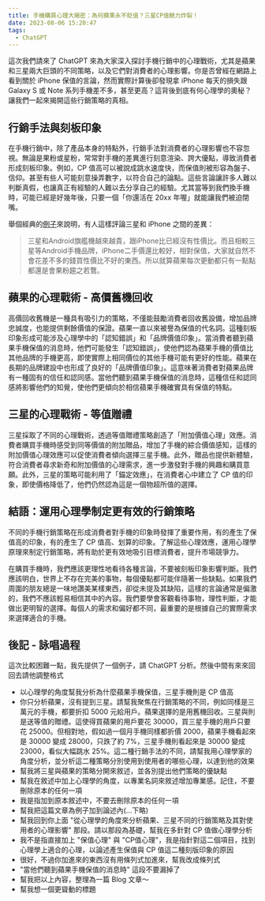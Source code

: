 ```yaml
---
title: 手機購買心理大揭密：為何蘋果永不貶值？三星CP值魅力炸裂！
date: 2023-08-06 15:20:47
tags:
  - ChatGPT
---
```


這次我們請來了 ChatGPT 來為大家深入探討手機行銷中的心理戰術，尤其是蘋果和三星兩大巨頭的不同策略，以及它們對消費者的心理影響。你是否曾經在網路上看到關於 iPhone 保值的言論，然而實際計算後卻發現拿 iPhone 每天的損失跟 Galaxy S 或 Note 系列手機差不多，甚至更高？這背後到底有何心理學的奧秘？讓我們一起來揭開這些行銷策略的真相。

## 行銷手法與刻板印象

在手機行銷中，除了產品本身的特點外，行銷手法對消費者的心理影響也不容忽視。無論是果粉或星粉，常常對手機的差異進行刻意渲染、誇大優點，導致消費者形成刻板印象。例如，CP 值高可以被說成跳水速度快，而保值則被形容為盤子、信仰。甚至有些人可能刻意操弄數字，以符合自己的論點。這些言論讓許多人難以判斷真假，也讓真正有經驗的人難以去分享自己的經驗。尤其當等到我們換手機時，可能已經是好幾年後，只要一個「你還活在 20xx 年喔」就能讓我們被迫閉嘴。

舉個經典的[例子](https://www.kocpc.com.tw/archives/503893)來說明，有人這樣評論三星和 iPhone 之間的差異：
> 三星和Android旗艦機越來越貴，跟iPhone比已經沒有性價比。而且相較三星等Android手機品牌，iPhone二手價還比較好，相對保值，大家就自然不會花差不多的錢買性價比不好的東西。所以就算蘋果每次更動都只有一點點都還是會果粉趨之若鶩。

## 蘋果的心理戰術 - 高價舊機回收

高價回收舊機是一種具有吸引力的策略，不僅能鼓勵消費者回收舊設備，增加品牌忠誠度，也能提供剩餘價值的保證。蘋果一直以來被譽為保值的代名詞。這種刻板印象形成可能涉及心理學中的「認知錯誤」和「品牌價值印象」。當消費者聽到蘋果手機保值的消息時，他們可能發生「認知錯誤」，使他們認為蘋果手機的價值比其他品牌的手機更高，即使實際上相同價位的其他手機可能有更好的性能。蘋果在長期的品牌建設中也形成了良好的「品牌價值印象」。這意味著消費者對蘋果品牌有一種固有的信任和認同感。當他們聽到蘋果手機保值的消息時，這種信任和認同感將影響他們的知覺，使他們更傾向於相信蘋果手機確實具有保值的特點。

## 三星的心理戰術 - 等值贈禮

三星採取了不同的心理戰術，透過等值贈禮策略創造了「附加價值心理」效應。消費者購買手機時感受到同等價值的附加贈品，增加了手機的綜合價值感知，這樣的附加價值心理效應可以促使消費者傾向選擇三星手機。此外，贈品也提供新體驗，符合消費者尋求新奇和附加價值的心理需求，進一步激發對手機的興趣和購買意願。此外，三星的策略可能利用了「錨定效應」，在消費者心中建立了 CP 值的印象，即使價格降低了，他們仍然認為這是一個物超所值的選擇。


## 結語：運用心理學制定更有效的行銷策略

不同的手機行銷策略在形成消費者對手機的印象時發揮了重要作用，有的產生了保值高的印象，有的產生了 CP 值高、划算的印象。了解這些心理效應，運用心理學原理來制定行銷策略，將有助於更有效地吸引目標消費者，提升市場競爭力。

在購買手機時，我們應該更理性地看待各種言論，不要被刻板印象影響判斷。我們應該明白，世界上不存在完美的事物，每個優點都可能伴隨著一些缺點。如果我們周圍的朋友總是一味地讚美某樣東西，卻從未提及其缺陷，這樣的言論通常是偏激的，我們不應該輕易相信其中的內容。我們要學會客觀看待事物，理性判斷，才能做出更明智的選擇。每個人的需求和偏好都不同，最重要的是根據自己的實際需求來選擇適合的手機。

## 後記 - 詠唱過程

這次比較困難一點，我先提供了一個例子，請 ChatGPT 分析。然後中間有來來回回去請他調整格式

- 以心理學的角度幫我分析為什麼蘋果手機保值，三星手機則是 CP 值高
- 你只分析蘋果，沒有提到三星。請幫我聚焦在行銷策略的不同，例如同樣是三萬元的手機，都要折扣 5000 元給用戶。蘋果選擇的是用舊機回收。三星與則是送等值的贈禮。這使得買蘋果的用戶要花 30000，買三星手機的用戶只要花 25000。但相對地，假如過一個月手機同樣都折價 2000，蘋果手機看起來是 30000 變成 28000，只跌了約 7%，三星手機則看起來是 30000 變成 23000，看似大幅跳水 25%。這二種行銷手法的不同，請幫我用心理學家的角度分析，並分析這二種策略分別使用到使用者的哪些心理，以達到他的效果
- 幫我將三星與蘋果的策略分開來敘述，並各別提出他們策略的優缺點
- 幫我在敘述中加上心理學的角度，以專業名詞來敘述增加專業感。記住，不要刪除原本的任何一項
- 我是指加到原本敘述中，不要去刪除原本的任何一項
- 幫我把這篇文章為例子加到論述內(...下略)
- 幫我回到你上面 "從心理學的角度來分析蘋果、三星不同的行銷策略及其對使用者的心理影響" 那段。請以那段為基礎，幫我在多針對 CP 值做心理學分析
- 我不是指直接加上 "保值心理" 與 "CP值心理"，我是指針對這二個項目，找到心理學上適合的心理，以論述產生保值與 CP 值這二種刻版印象的原因
- 很好，不過你加進來的東西沒有用條列式加進來，幫我改成條列式
- "當他們聽到蘋果手機保值的消息時" 這段不要漏掉了
- 幫我把以上內容，整理為一篇 Blog 文章～
- 幫我想一個更聳動的標題